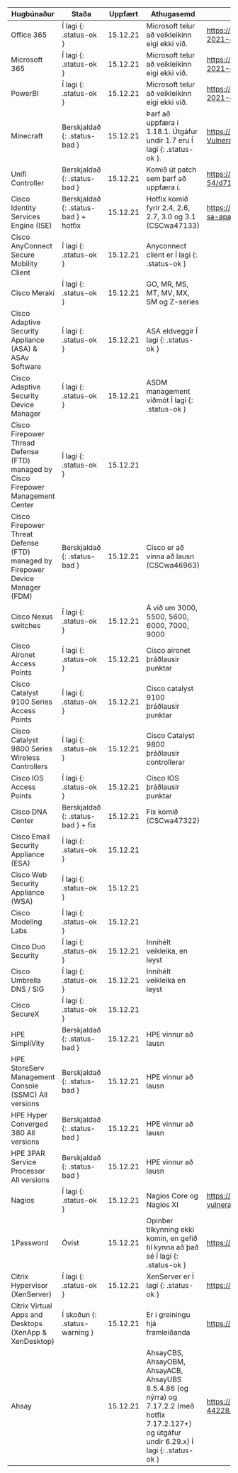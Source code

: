 | Hugbúnaður | Staða | Uppfært | Athugasemd | Nánari upplýsingar |
| ---------- | ----- | ------- | ---------- | ------------------ |
| Office 365       | Í lagi {: .status-ok }      | 15.12.21 | Microsoft telur að veikleikinn eigi ekki við.           | https://msrc-blog.microsoft.com/2021/12/11/microsofts-response-to-cve-2021-44228-apache-log4j2/
| Microsoft 365    | Í lagi {: .status-ok }      | 15.12.21 | Microsoft telur að veikleikinn eigi ekki við.           | https://msrc-blog.microsoft.com/2021/12/11/microsofts-response-to-cve-2021-44228-apache-log4j2/
| PowerBI          | Í lagi {: .status-ok }      | 15.12.21 | Microsoft telur að veikleikinn eigi ekki við.           | https://msrc-blog.microsoft.com/2021/12/11/microsofts-response-to-cve-2021-44228-apache-log4j2/
| Minecraft        | Berskjaldað {: .status-bad } | 15.12.21 | Þarf að uppfæra í 1.18.1. Útgáfur undir 1.7 eru Í lagi {: .status-ok }. | https://help.minecraft.net/hc/en-us/articles/4416199399693-Security-Vulnerability-in-Minecraft-Java-Edition
| Unifi Controller | Berskjaldað {: .status-bad } | 15.12.21 | Komið út patch sem þarf að uppfæra í.                   | https://community.ui.com/releases/UniFi-Network-Application-6-5-54/d717f241-48bb-4979-8b10-99db36ddabe1
| Cisco Identity Services Engine (ISE)| Berskjaldað {: .status-bad } + hotfix | 15.12.21 | Hotfix komið fyrir 2.4, 2.6, 2.7, 3.0 og 3.1 (CSCwa47133) | https://tools.cisco.com/security/center/content/CiscoSecurityAdvisory/cisco-sa-apache-log4j-qRuKNEbd
| Cisco AnyConnect Secure Mobility Client | Í lagi {: .status-ok } | 15.12.21 | Anyconnect client er Í lagi {: .status-ok } | 
| Cisco Meraki | Í lagi {: .status-ok } | 15.12.21 | GO, MR, MS, MT, MV, MX, SM og Z-series |
| Cisco Adaptive Security Appliance (ASA) & ASAv Software | Í lagi {: .status-ok } | 15.12.21 | ASA eldveggir Í lagi {: .status-ok } | 
| Cisco Adaptive Security Device Manager | Í lagi {: .status-ok } | 15.12.21 | ASDM management viðmót Í lagi {: .status-ok } |
| Cisco Firepower Thread Defense (FTD) managed by Cisco Firepower Management Center | Í lagi {: .status-ok } | 15.12.21 | |
| Cisco Firepower Threat Defense (FTD) managed by Firepower Device Manager (FDM) | Berskjaldað {: .status-bad } | 15.12.21 | Cisco er að vinna að lausn (CSCwa46963) |
| Cisco Nexus switches | Í lagi {: .status-ok } | 15.12.21 | Á við um 3000, 5500, 5600, 6000, 7000, 9000 |
| Cisco Aironet Access Points | Í lagi {: .status-ok } | 15.12.21 | Cisco aironet þráðlausir punktar |
| Cisco Catalyst 9100 Series Access Points | Í lagi {: .status-ok } | 15.12.21 | Cisco catalyst 9100 þráðlausir punktar |
| Cisco Catalyst 9800 Series Wireless Controllers | Í lagi {: .status-ok } | 15.12.21 | Cisco Catalyst 9800 þráðlausir controllerar |
| Cisco IOS Access Points | Í lagi {: .status-ok } | 15.12.21 | Cisco IOS þráðlausir punktar |
| Cisco DNA Center | Berskjaldað {: .status-bad } + fix | 15.12.21 | Fix komið (CSCwa47322) | |
| Cisco Email Security Appliance (ESA) | Í lagi {: .status-ok } | 15.12.21 | |
| Cisco Web Security Appliance (WSA) | Í lagi {: .status-ok } | 15.12.21 | |
| Cisco Modeling Labs | Í lagi {: .status-ok } | 15.12.21 | |
| Cisco Duo Security | Í lagi {: .status-ok } | 15.12.21 | Innihélt veikleika, en leyst | |
| Cisco Umbrella DNS / SIG | Í lagi {: .status-ok } | 15.12.21 | Innihélt veikleika en leyst | |
| Cisco SecureX | Í lagi {: .status-ok } | 15.12.21 | | 
| HPE SimpliVity | Berskjaldað {: .status-bad } | 15.12.21 | HPE vinnur að lausn |
| HPE StoreServ Management Console (SSMC) All versions | Berskjaldað {: .status-bad } | 15.12.21 | HPE vinnur að lausn  |
| HPE Hyper Converged 380 All versions | Berskjaldað {: .status-bad } | 15.12.21 | HPE vinnur að lausn  |
| HPE 3PAR Service Processor All versions | Berskjaldað {: .status-bad } | 15.12.21 | HPE vinnur að lausn  |
| Nagios | Í lagi {: .status-ok } | 15.12.21 | Nagios Core og Nagios XI | https://www.nagios.com/news/2021/12/update-on-apache-log4j-vulnerability/ |
| 1Password | Óvíst | 15.12.21 | Opinber tilkynning ekki komin, en gefið til kynna að það sé Í lagi {: .status-ok } | https://1password.community/discussion/comment/622615 |
| Citrix Hypervisor (XenServer) | Í lagi {: .status-ok } | 15.12.21 | XenServer er Í lagi {: .status-ok } | https://support.citrix.com/article/CTX335705
| Citrix Virtual Apps and Desktops (XenApp & XenDesktop) | Í skoðun {: .status-warning } | 15.12.21 | Er í greiningu hjá framleiðanda | https://support.citrix.com/article/CTX335705
| Ahsay |  | 15.12.21 | AhsayCBS, AhsayOBM, AhsayACB, AhsayUBS 8.5.4.86 (og nýrra) og 7.17.2.2 (með hotfix 7.17.2.127+) og útgáfur undir 6.29.x) Í lagi {: .status-ok } | https://wiki.ahsay.com/doku.php?id=public:announcement:cve-2021-44228_log4j |